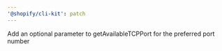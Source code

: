 ```yaml
---
'@shopify/cli-kit': patch
---
```


Add an optional parameter to getAvailableTCPPort for the preferred port number
